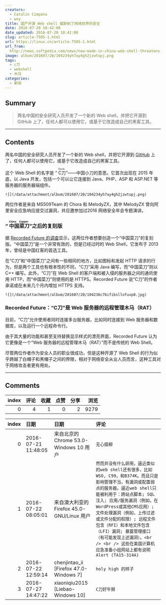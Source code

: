 ```yaml
---
creators:
  - Catalin Cimpanu
  - wxy
title: 国产开源 Web shell 威胁到了网络世界的安全
date: 2016-07-20 10:42:00
date_updated: 2016-07-20 10:42:00
slug: article-7595-1.html
url: https://linux.cn/article-7595-1.html
url_from: 
  http://news.softpedia.com/news/new-made-in-china-web-shell-threatens-the-security-of-web-servers-worldwide-506448.shtml
image: album/201607/20/104234yh7ay4gh2jzwtupj.png
tags:
  - c刀
  - webshell
  - 木马
categories:
  - 新闻
---
```


## Summary

> 两名中国的安全研究人员开发了一个新的 Web shell，并把它开源到 GitHub 上了，任何人都可以使用它，或基于它改造成自己的黑客工具。

***

<!-- more -->

## Contents

两名中国的安全研究人员开发了一个新的 Web shell，并把它开源到 [GitHub](https://github.com/Chora10/Cknife) 上了，任何人都可以使用它，或基于它改造成自己的黑客工具。

这个 Web Shell 的名字是 “<ruby> C刀 <rp>  （ </rp> <rt>  Cknife </rt> <rp>  ） </rp></ruby>”——中国小刀的意思。它首次出现在 2015 年底，以 Java 开发，包括一个可以让它连接到 Java、PHP、ASP 和 ASP.NET 等服务器的服务器端组件。

`![](/data/attachment/album/201607/20/104234yh7ay4gh2jzwtupj.png)`

两位作者是来自 MS509Team 的 Chora 和 MelodyZX，其中 MelodyZX 曾向阿里安全应急响应提交过漏洞，并应邀参加过2016 网络安全年会专题演讲。

### “<ruby> 中国菜刀 <rp>  （ </rp> <rt>  China Copper </rt> <rp>  ） </rp></ruby>”之后的复刻版

据 [Recorded Future 的调查](https://www.recordedfuture.com/web-shell-analysis-part-2/)显示，这两位作者想要创造一个“中国菜刀”的复刻版。“中国菜刀”是一个非常有效的，但是已经过时的 Web Shell，它发布于 2013 年，曾经是中国红客的首选工具。

在“C刀”和“中国菜刀”之间有一些相同的地方，比如图标和发起 HTTP 请求的行为，但是两个工具也有根本性的不同，“C刀”采用 Java 编写，而“中国菜刀”则以 C++ 编写。此外，“C刀”在 Web Shell 的客户端和被入侵的服务器之间的通讯使用 HTTP，而“中国菜刀”则使用的是 HTTPS。Recorded Future 说“C刀”的作者承诺或在未来几个月内增加 HTTPS 支持。

`![](/data/attachment/album/201607/20/104236c7bifibsllofuvp8.jpg)`

### Recorded Future：“C刀”是 Web 服务器的远程管理木马（RAT）

目前，“C刀”允许使用者同时连接多台服务器，比如同时连接到 Web 服务器和数据库，以及运行一个远程命令行。

由于其大量的功能和甚至支持替换显示样式的漂亮界面，Recorded Future 认为它更像是一个“Web 服务器的远程管理木马（RAT）”而不是传统的 Web Shell。

尽管两位作者作为安全人员的职业很成功，但是这种开源了 Web Shell 的行为似乎跨越了白帽子和黑帽子之间的界限，相对于网络安全从业人员而言，这种工具对于网络攻击者更有用处。

***

## Comments


|   index |   评论 |   收藏 |   点赞 |   分享 |   浏览 |
|--------:|-------:|-------:|-------:|-------:|-------:|
|       0 |      4 |      1 |      0 |      2 |   9279 |

|   index | 日期                | 日期                                       | 评论                                                                                                                                                                                                                                                                                                                                                                                                                                   |
|--------:|:--------------------|:-------------------------------------------|:---------------------------------------------------------------------------------------------------------------------------------------------------------------------------------------------------------------------------------------------------------------------------------------------------------------------------------------------------------------------------------------------------------------------------------------|
|       0 | 2016-07-21 11:48:05 | 来自北京的 Chrome 53.0-Windows 10 用户     | `无心插柳`                                                                                                                                                                                                                                                                                                                                                                                                                             |
|       1 | 2016-07-22 08:05:01 | 来自澳大利亚的 Firefox 45.0-GNU/Linux 用户 | `然而并没有什么卵用，逼近类似的web shell还有很多，比如WSO, C99，和B374K。而且只是影响管理不当，有漏洞或配置弱点的服务器。逼近web shell只能被利用于：跨站点脚本; SQL注入; 应用/服务漏洞（例如，在WordPress或其他CMS应用）; 文件处理漏洞（例如，上传过滤或文件分配的权限）; 远程文件包含（RFI）和本地文件包含（LFI）漏洞; 暴露管理接口（有可能发现上述漏洞）。<br /> <br /> 这些在美国计算机应急准备小组网站上都有说明Alert (TA15-314A)` |
|       2 | 2016-07-22 12:59:14 | chenjintao_ii [Firefox 47.0-Windows 7]     | `holy high 的样子`                                                                                                                                                                                                                                                                                                                                                                                                                     |
|       3 | 2016-07-27 14:47:22 | xiaoniqiu2015 [Liebao-Windows 10]          | `C刀好牛掰`                                                                                                                                                                                                                                                                                                                                                                                                                            |
